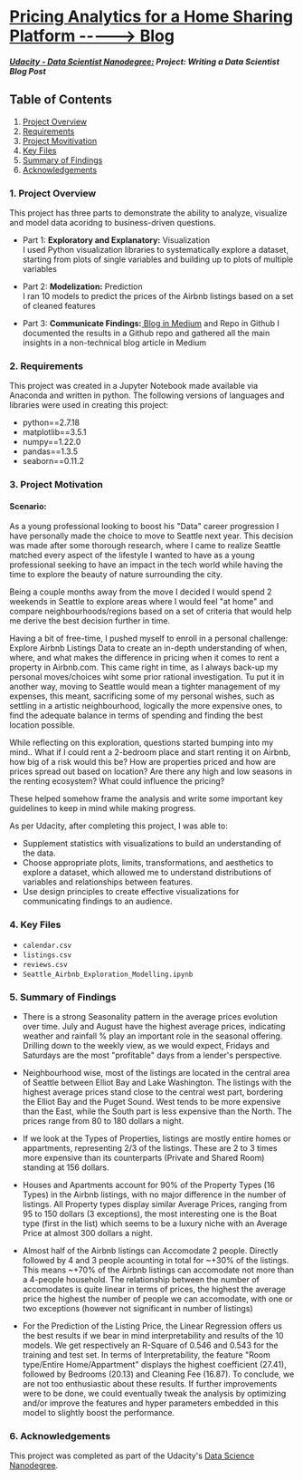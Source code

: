 # [Pricing Analytics for a Home Sharing Platform -----> Blog ](https://medium.com/@robinhocepied/how-to-set-your-next-airbnb-listing-price-smartly-589b49f97cf1)
#### [_Udacity - Data Scientist Nanodegree:_](https://www.udacity.com/school-of-data-science) _Project: Writing a Data Scientist Blog Post_
## Table of Contents

1. [Project Overview](#project)
2. [Requirements](#requirements)
3. [Project Movitivation](#motivation)
4. [Key Files](#files)
5. [Summary of Findings](#summary)
6. [Acknowledgements](#acknowledgements)

### 1. Project Overview<a id="project"></a>
This project has three parts to demonstrate the ability to analyze, visualize and model data acoridng to business-driven questions.

- Part 1: **Exploratory and Explanatory:** Visualization\
    I used Python visualization libraries to systematically explore a dataset, starting from plots of single variables and building up to plots of multiple variables
    
- Part 2: **Modelization:** Prediction\
    I ran 10 models to predict the prices of the Airbnb listings based on a set of cleaned features
    
- Part 3: **Communicate Findings:**[ Blog in Medium](https://medium.com/@robinhocepied/how-to-set-your-next-airbnb-listing-price-smartly-589b49f97cf1) and Repo in Github
    I documented the results in a Github repo and gathered all the main insights in a non-technical blog article in Medium

### 2. Requirements<a id="requirements"></a>
This project was created in a Jupyter Notebook made available via Anaconda and written in python. 
The following versions of languages and libraries were used in creating this project:
- python==2.7.18
- matplotlib==3.5.1
- numpy==1.22.0
- pandas==1.3.5
- seaborn==0.11.2

### 3. Project Motivation<a id="motivation"></a>

#### Scenario:
As a young professional looking to boost his "Data" career progression I have personally made the choice to move to Seattle next year. This decision was made after some thorough research, where I came to realize Seattle matched every aspect of the lifestyle I wanted to have as a young professional seeking to have an impact in the tech world while having the time to explore the beauty of nature surrounding the city.

Being a couple months away from the move I decided I would spend 2 weekends in Seattle to explore areas where I would feel "at home" and compare neighbourhoods/regions based on a set of criteria that would help me derive the best decision further in time.

Having a bit of free-time, I pushed myself to enroll in a personal challenge: Explore Airbnb Listings Data to create an in-depth understanding of when, where, and what makes the difference in pricing when it comes to rent a property in Airbnb.com. This came right in time, as I always back-up my personal moves/choices wiht some prior rational investigation. Tu put it in another way, moving to Seattle would mean a tighter management of my expenses, this meant, sacrificing some of my personal wishes, such as settling in a artistic neighbourhood, logically the more expensive ones, to find the adequate balance in terms of spending and finding the best location possible.

While reflecting on this exploration, questions started bumping into my mind.. What if I could rent a 2-bedroom place and start renting it on Airbnb, how big of a risk would this be? How are properties priced and how are prices spread out based on location? Are there any high and low seasons in the renting ecosystem? What could influence the pricing?

These helped somehow frame the analysis and write some important key guidelines to keep in mind while making progress.

As per Udacity, after completing this project, I was able to:
- Supplement statistics with visualizations to build an understanding of the data.
- Choose appropriate plots, limits, transformations, and aesthetics to explore a dataset, which allowed me to understand distributions of variables and relationships between features.
- Use design principles to create effective visualizations for communicating findings to an audience.

### 4. Key Files<a id="files"></a>
- `calendar.csv`
- `listings.csv`
- `reviews.csv`
- `Seattle_Airbnb_Exploration_Modelling.ipynb`

    
### 5. Summary of Findings<a id="summary"></a>

- There is a strong Seasonality pattern in the average prices evolution over time. July and August have the highest average prices, indicating weather and rainfall % play an important role in the seasonal offering. Drilling down to the weekly view, as we would expect, Fridays and Saturdays are the most "profitable" days from a lender's perspective.

- Neighbourhood wise, most of the listings are located in the central area of Seattle between Elliot Bay and Lake Washington. The listings with the highest average prices stand close to the central west part, bordering the Elliot Bay and the Puget Sound. West tends to be more expensive than the East, while the South part is less expensive than the North. The prices range from 80 to 180 dollars a night.

- If we look at the Types of Properties, listings are mostly entire homes or appartments, representing 2/3 of the listings. These are 2 to 3 times more expensive than its counterparts (Private and Shared Room) standing at 156 dollars.

- Houses and Apartments account for 90% of the Property Types (16 Types) in the Airbnb listings, with no major difference in the number of listings. All Property types display similar Average Prices, ranging from 95 to 150 dollars (3 exceptions), the most interesting one is the Boat type (first in the list) which seems to be a luxury niche with an Average Price at almost 300 dollars a night.

- Almost half of the Airbnb listings can Accomodate 2 people. Directly followed by 4 and 3 people acounting in total for ~+30% of the listings. This means ~+70% of the Airbnb listings can accomodate not more than a 4-people household. The relationship between the number of accomodates is quite linear in terms of prices, the highest the average price the highest the number of people we can accomodate, with one or two exceptions (however not significant in number of listings)

- For the Prediction of the Listing Price, the Linear Regression offers us the best results if we bear in mind interpretability and results of the 10 models. We get respectively an R-Square of 0.546 and 0.543 for the training and test set. In terms of Interpretability, the feature "Room type/Entire Home/Appartment" displays the highest coefficient (27.41), followed by Bedrooms (20.13) and Cleaning Fee (16.87). To conclude, we are not too enthusiastic about these results. If further improvements were to be done, we could eventually tweak the analysis by optimizing and/or improve the features and hyper parameters embedded in this model to slightly boost the performance.




### 6. Acknowledgements<a id="acknowledgements"></a>
This project was completed as part of the Udacity's [Data Science Nanodegree](https://www.udacity.com/school-of-data-science).
